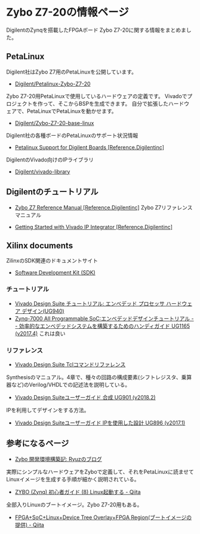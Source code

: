 # Zybo Z7-20の情報ページ

DigilentのZynqを搭載したFPGAボード Zybo Z7-20に関する情報をまとめました。

## PetaLinux

Digilent社はZybo Z7用のPetaLinuxを公開しています。

* [Digilent/Petalinux-Zybo-Z7-20](https://github.com/Digilent/Petalinux-Zybo-Z7-20)

Zybo Z7-20用PetaLinuxで使用しているハードウェアの定義です。
Vivadoでプロジェクトを作って、そこからBSPを生成できます。
自分で拡張したハードウェアで、PetaLinuxでPetaLinuxを動かせます。

* [Digilent/Zybo-Z7-20-base-linux](https://github.com/Digilent/Zybo-Z7-20-base-linux) 

Digilent社の各種ボードのPetaLinuxのサポート状況情報

* [Petalinux Support for Digilent Boards [Reference.Digilentinc]](https://reference.digilentinc.com/reference/software/petalinux/start) 

DigilentのVivado向けのIPライブラリ

* [Digilent/vivado-library](https://github.com/Digilent/vivado-library)

## Digilentのチュートリアル

* [Zybo Z7 Reference Manual [Reference.Digilentinc]](https://reference.digilentinc.com/reference/programmable-logic/zybo-z7/reference-manual) Zybo Z7リファレンスマニュアル

* [Getting Started with Vivado IP Integrator [Reference.Digilentinc]](https://reference.digilentinc.com/vivado/getting-started-with-ipi/start?_ga=2.107851842.133077564.1579780347-1146242163.1575210715)


## Xilinx documents

ZilinxのSDK関連のドキュメントサイト

* [Software Development Kit (SDK)](https://japan.xilinx.com/support/documentation-navigation/self-paced-tutorials/software-development-kit-sdk.html)

### チュートリアル

* [Vivado Design Suite チュートリアル: エンベデッド プロセッサ ハードウェア デザイン(UG940)](https://japan.xilinx.com/support/documentation/sw_manuals_j/xilinx2019_2/ug940-vivado-tutorial-embedded-design.pdf)
* [Zynq-7000 All Programmable SoC:エンベデッドデザインチュートリアル -- 効率的なエンベデッドシステムを構築するためのハンディガイド UG1165 (v2017.4)](https://www.xilinx.com/support/documentation/sw_manuals_j/xilinx2017_4/ug1165-zynq-embedded-design-tutorial.pdf) これは良い

### リファレンス

* [Vivado Design Suite Tclコマンドリファレンス](https://japan.xilinx.com/support/documentation/sw_manuals_j/xilinx2019_1/ug835-vivado-tcl-commands.pdf)

Synthesisのマニュアル。4章で、種々の回路の構成要素(シフトレジスタ、乗算器など)のVerilog/VHDLでの記述法を説明している。

* [Vivado Design Suiteユーザーガイド 合成 UG901 (v2018.2)](https://www.xilinx.com/support/documentation/sw_manuals_j/xilinx2018_2/ug901-vivado-synthesis.pdf)

IPを利用してデザインをする方法。

* [Vivado Design Suiteユーザーガイド IPを使用した設計 UG896 (v2017.1)](https://www.xilinx.com/support/documentation/sw_manuals_j/xilinx2017_1/ug896-vivado-ip.pdf)


## 参考になるページ

* [Zybo 開発環境構築記: Ryuzのブログ](http://ryuz.txt-nifty.com/blog/2018/04/zybo-2f5e.html)

実際にシンプルなハードウェアをZyboで定義して、それをPetaLinuxに読ませてLinuxイメージを生成する手順が細かく説明されている。

* [ZYBO (Zynq) 初心者ガイド (8) Linux起動する - Qiita](https://qiita.com/iwatake2222/items/6e6915f7318689818368) 

全部入りLinuxのブートイメージ。Zybo Z7-20用もある。

* [FPGA+SoC+Linux+Device Tree Overlay+FPGA Region(ブートイメージの提供) - Qiita](https://qiita.com/ikwzm/items/7e90f0ca2165dbb9a577)
